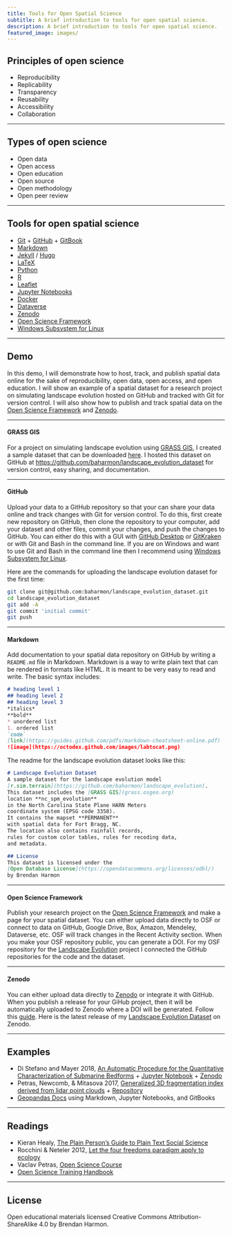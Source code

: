 ```yaml
---
title: Tools for Open Spatial Science
subtitle: A brief introduction to tools for open spatial science.
description: A brief introduction to tools for open spatial science.
featured_image: images/
---
```


## Principles of open science
* Reproducibility
* Replicability
* Transparency
* Reusability
* Accessibility
* Collaboration

---

## Types of open science
* Open data
* Open access
* Open education
* Open source
* Open methodology
* Open peer review

---

## Tools for open spatial science
* [Git](https://git-scm.com/) + [GitHub](https://github.com/) + [GitBook](https://www.gitbook.com/)
* [Markdown](https://daringfireball.net/projects/markdown/)
* [Jekyll](https://jekyllrb.com/) / [Hugo](http://gohugo.io/)
* [LaTeX](https://www.latex-project.org/)
* [Python](https://www.python.org/)
* [R](https://www.r-project.org/)
* [Leaflet](https://leafletjs.com/)
* [Jupyter Notebooks](https://jupyter.org/)
* [Docker](https://www.docker.com/)
* [Dataverse](https://dataverse.org/)
* [Zenodo](https://zenodo.org/)
* [Open Science Framework](https://osf.io/)
* [Windows Subsystem for Linux](https://docs.microsoft.com/en-us/windows/wsl/about)

---

## Demo
In this demo, I will demonstrate how to
host, track, and publish spatial data online for the sake of
reproducibility, open data, open access, and open education.
I will show an example of a spatial dataset
for a research project on simulating landscape evolution
hosted on GitHub and tracked with Git for version control.
I will also show how to publish and track spatial data on
the [Open Science Framework](https://osf.io/)
and [Zenodo](https://zenodo.org/).

---

#### GRASS GIS
For a project on simulating landscape evolution
using [GRASS GIS](https://grass.osgeo.org/),
I created a sample dataset that can be downloaded
[here](https://github.com/baharmon/landscape_evolution_dataset/archive/master.zip).
I hosted this dataset on GitHub at
https://github.com/baharmon/landscape_evolution_dataset
for version control, easy sharing, and documentation.

----

#### GitHub
Upload your data to a GitHub repository
so that your can share your data online
and track changes with Git for version control.
To do this, first  create new repository on GitHub,
then clone the repository to your computer,
add your dataset and other files, commit your changes,
and push the changes to GitHub.
You can either do this with a GUI with
[GitHub Desktop](https://desktop.github.com/)
 or [GitKraken](https://www.gitkraken.com/)
or with Git and Bash in the command line.
If you are on Windows and want to use Git and Bash in the command line
then I recommend using
[Windows Subsystem for Linux](https://docs.microsoft.com/en-us/windows/wsl/about).

Here are the commands for uploading
the landscape evolution dataset for the first time:
```bash
git clone git@github.com:baharmon/landscape_evolution_dataset.git
cd landscape_evolution_dataset
git add -A
git commit 'initial commit'
git push
```

---

#### Markdown
Add documentation to your spatial data repository on GitHub
by writing a ``README.md`` file in Markdown.
Markdown is a way to write plain text
that can be rendered in formats like HTML.
It is meant to be very easy to read and write.
The basic syntax includes:
```markdown
# heading level 1
## heading level 2
## heading level 3
*italics*
**bold**
* unordered list
1. ordered list
`code`
[link](https://guides.github.com/pdfs/markdown-cheatsheet-online.pdf)
![image](https://octodex.github.com/images/labtocat.png)
```

The readme for the landscape evolution dataset looks like this:

```markdown
# Landscape Evolution Dataset
A sample dataset for the landscape evolution model
[r.sim.terrain](https://github.com/baharmon/landscape_evolution).
This dataset includes the [GRASS GIS](grass.osgeo.org)
location **nc_spm_evolution**
in the North Carolina State Plane HARN Meters
coordinate system (EPSG code 3358).
It contains the mapset **PERMANENT**
with spatial data for Fort Bragg, NC.
The location also contains rainfall records,
rules for custom color tables, rules for recoding data,
and metadata.

## License
This dataset is licensed under the
[Open Database License](https://opendatacommons.org/licenses/odbl/)
by Brendan Harmon
```

---

#### Open Science Framework
Publish your research project on the
[<i class="ai ai-osf"></i> Open Science Framework](https://osf.io/)
and make a page for your spatial dataset.
You can either upload data directly to OSF
or connect to data on
GitHub, Google Drive, Box, Amazon, Mendeley, Dataverse, etc.
OSF will track changes in the Recent Activity section.
When you make your OSF repository public,
you can generate a DOI.
For my OSF repository for the
[<i class="ai ai-osf"></i> Landscape Evolution](https://osf.io/tf6yb/)
project I connected the GitHub repositories for the code and the dataset.

---

#### Zenodo

You can either upload data directly to [Zenodo](https://zenodo.org/)
or integrate it with GitHub.
When you publish a release for your GiHub project,
then it will be automatically uploaded to Zenodo
where a DOI will be generated.
Follow this [guide](https://guides.github.com/activities/citable-code/).
Here is the latest release of my
<i class="ai ai-doi"></i>
[Landscape Evolution Dataset](https://zenodo.org/badge/latestdoi/115289574)
on Zenodo.

---

## Examples

* Di Stefano and Mayer 2018, [An Automatic Procedure for the Quantitative Characterization of Submarine Bedforms](https://doi.org/10.3390/geosciences8010028) +
[<i class="fas fa-book-open"></i> Jupyter Notebook](https://nbviewer.jupyter.org/gist/epifanio/1ec46faa0ee6c1bcae21682f3c4d6c93) +
[<i class="ai ai-doi"></i> Zenodo](https://zenodo.org/record/1169423#.XoNjRIhKguU)
* Petras, Newcomb, & Mitasova 2017, [Generalized 3D fragmentation index derived from lidar point clouds](https://doi.org/10.1186/s40965-017-0021-8) + [<i class="fab fa-github"></i> Repository](https://github.com/wenzeslaus/forestfrag3d)
* [Geopandas Docs](https://geopandas.org/mapping.html) using Markdown, Jupyter Notebooks, and GitBooks

---

## Readings

* Kieran Healy, [The Plain Person’s Guide to Plain Text Social Science](https://kieranhealy.org/files/papers/plain-person-text.pdf)
* Rocchini & Neteler 2012, [Let the four freedoms paradigm apply to ecology](https://doi.org/10.1016/j.tree.2012.03.009)
* Vaclav Petras, [<i class="fab fa-github"></i> Open Science Course](https://ncsu-geoforall-lab.github.io/open-science-course/)
* [<i class="fab fa-github"></i> Open Science Training Handbook](https://book.fosteropenscience.eu/en/)

---

## License
<i class="fab fa-creative-commons"></i>
Open educational materials licensed
Creative Commons Attribution-ShareAlike 4.0
by Brendan Harmon.

